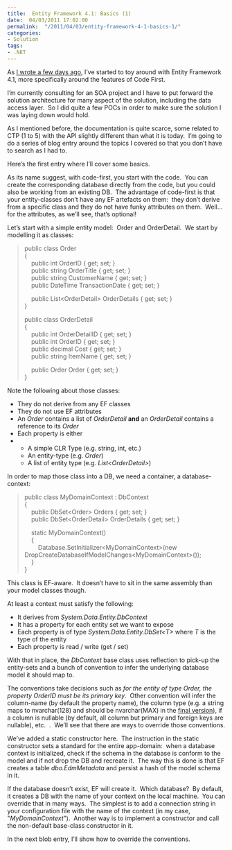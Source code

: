 ```yaml
---
title:  Entity Framework 4.1: Basics (1)
date:  04/03/2011 17:02:00
permalink:  "/2011/04/03/entity-framework-4-1-basics-1/"
categories:
- Solution
tags:
- .NET
---
```

<p>As <a href="http://vincentlauzon.wordpress.com/2011/03/29/entity-framework-4-1-rc-including-code-first/">I wrote a few days ago</a>, I’ve started to toy around with Entity Framework 4.1, more specifically around the features of Code First.</p>  <p>I’m currently consulting for an SOA project and I have to put forward the solution architecture for many aspect of the solution, including the data access layer.&#160; So I did quite a few POCs in order to make sure the solution I was laying down would hold.</p>  <p>As I mentioned before, the documentation is quite scarce, some related to CTP (1 to 5) with the API slightly different than what it is today.&#160; I’m going to do a series of blog entry around the topics I covered so that you don’t have to search as I had to.</p>  <p>Here’s the first entry where I’ll cover some basics.</p>  <p>As its name suggest, with code-first, you start with the code.&#160; You can create the corresponding database directly from the code, but you could also be working from an existing DB.&#160; The advantage of code-first is that your entity-classes don’t have any EF artefacts on them:&#160; they don’t derive from a specific class and they do not have funky attributes on them.&#160; Well…&#160; for the attributes, as we’ll see, that’s optional!</p>  <p>Let’s start with a simple entity model:&#160; Order and OrderDetail.&#160; We start by modelling it as classes:</p>  <blockquote>   <p>public class Order     <br />{      <br />&#160;&#160;&#160; public int OrderID { get; set; }      <br />&#160;&#160;&#160; public string OrderTitle { get; set; }      <br />&#160;&#160;&#160; public string CustomerName { get; set; }      <br />&#160;&#160;&#160; public DateTime TransactionDate { get; set; } </p>    <p>&#160;&#160;&#160; public List&lt;OrderDetail&gt; OrderDetails { get; set; }     <br />} </p>    <p>public class OrderDetail     <br />{      <br />&#160;&#160;&#160; public int OrderDetailID { get; set; }      <br />&#160;&#160;&#160; public int OrderID { get; set; }      <br />&#160;&#160;&#160; public decimal Cost { get; set; }      <br />&#160;&#160;&#160; public string ItemName { get; set; } </p>    <p>&#160;&#160;&#160; public Order Order { get; set; }     <br />}</p> </blockquote>  <p>Note the following about those classes:</p>  <ul>   <li>They do not derive from any EF classes </li>    <li>They do not use EF attributes </li>    <li>An <em>Order</em> contains a list of <em>OrderDetail</em> <strong>and</strong> an <em>OrderDetail</em> contains a reference to its <em>Order</em> </li>    <li>Each property is either </li>    <li>     <ul>       <li>A simple CLR Type (e.g. string, int, etc.) </li>        <li>An entity-type (e.g. <em>Order</em>) </li>        <li>A list of entity type (e.g. <em>List&lt;OrderDetail&gt;</em>) </li>     </ul>   </li> </ul>  <p>In order to map those class into a DB, we need a container, a database-context:</p>  <blockquote>   <p>public class MyDomainContext : DbContext     <br />{      <br />&#160;&#160;&#160; public DbSet&lt;Order&gt; Orders { get; set; }      <br />&#160;&#160;&#160; public DbSet&lt;OrderDetail&gt; OrderDetails { get; set; } </p>    <p>&#160;&#160;&#160; static MyDomainContext()     <br />&#160;&#160;&#160; {      <br />&#160;&#160;&#160;&#160;&#160;&#160;&#160; Database.SetInitializer&lt;MyDomainContext&gt;(new DropCreateDatabaseIfModelChanges&lt;MyDomainContext&gt;());      <br />&#160;&#160;&#160; }      <br />}</p> </blockquote> <!-- code formatted by http://manoli.net/csharpformat/ -->  <p>This class is EF-aware.&#160; It doesn’t have to sit in the same assembly than your model classes though.</p>  <p>At least a context must satisfy the following:</p>  <ul>   <li>It derives from <em>System.Data.Entity.DbContext</em> </li>    <li>It has a property for each entity set we want to expose </li>    <li>Each property is of type <em>System.Data.Entity.DbSet&lt;T&gt;</em> where <em>T</em> is the type of the entity </li>    <li>Each property is read / write (get / set) </li> </ul>  <p>With that in place, the <em>DbContext</em> base class uses reflection to pick-up the entity-sets and a bunch of convention to infer the underlying database model it should map to.</p>  <p>The conventions take decisions such as <em>for the entity of type Order, the property OrderID must be its primary key</em>.&#160; Other convention will infer the column-name (by default the property name), the column type (e.g. a string maps to nvarchar(128) and should be nvarchar(MAX) in the <a href="http://blogs.msdn.com/b/adonet/archive/2011/03/29/ef-4-1-rtw-change-to-default-maxlength-in-code-first.aspx">final version</a>), if a column is nullable (by default, all column but primary and foreign keys are nullable), etc.&#160; .&#160; We’ll see that there are ways to override those conventions.</p>  <p>We’ve added a static constructor here.&#160; The instruction in the static constructor sets a standard for the entire app-domain:&#160; when a database context is initialized, check if the schema in the database is conform to the model and if not drop the DB and recreate it.&#160; The way this is done is that EF creates a table <em>dbo.EdmMetadata</em> and persist a hash of the model schema in it.</p>  <p>If the database doesn’t exist, EF will create it.&#160; Which database?&#160; By default, it creates a DB with the name of your context on the local machine.&#160; You can override that in many ways.&#160; The simplest is to add a connection string in your configuration file with the name of the context (in my case, &quot;<em>MyDomainContext</em>&quot;).&#160; Another way is to implement a constructor and call the non-default base-class constructor in it.</p>  <p>In the next blob entry, I’ll show how to override the conventions.</p>